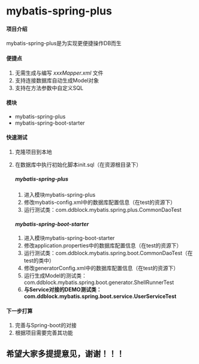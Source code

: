 # mybatis-spring-plus

#### 项目介绍
mybatis-spring-plus是为实现更便捷操作DB而生

#### 便捷点
1. 无需生成与编写 *xxxMapper.xml* 文件
2. 支持连接数据库自动生成Model对象
3. 支持在方法参数中自定义SQL

#### 模块
* mybatis-spring-plus
* mybatis-spring-boot-starter

#### 快速测试
1. 克隆项目到本地
2. 在数据库中执行初始化脚本init.sql（在资源根目录下）

    ##### *mybatis-spring-plus*
    1. 进入模块mybatis-spring-plus
    2. 修改mybatis-config.xml中的数据库配置信息（在test的资源下）
    3. 运行测试类：com.ddblock.mybatis.spring.plus.CommonDaoTest

    #### *mybatis-spring-boot-starter*
    1. 进入模块mybatis-spring-boot-starter
    2. 修改application.properties中的数据库配置信息（在test的资源下）
    3. 运行测试类：com.ddblock.mybatis.spring.boot.CommonDaoTest（在test的类中）
    4. 修改generatorConfig.xml中的数据库配置信息（在test的资源下）
    5. 运行生成Model的测试类：com.ddblock.mybatis.spring.boot.generator.ShellRunnerTest
    6. **与Service对接的DEMO测试类：com.ddblock.mybatis.spring.boot.service.UserServiceTest**

#### 下一步打算
1. 完善与Spring-boot的对接
2. 根据项目需要完善其功能

## 希望大家多提提意见，谢谢！！！
